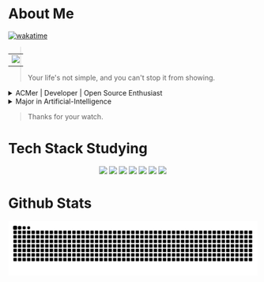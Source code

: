 # **About Me**

[![wakatime](https://wakatime.com/badge/user/10987652-cb25-413a-85f0-2cb7753f5fd2.svg)](https://wakatime.com/badge/user/10987652-cb25-413a-85f0-2cb7753f5fd2.svg)

<table align='right'>
<tr><td><img src="https://github-readme-stats.vercel.app/api?username=Games55k&show_icons=true&theme=radical" width="400"></td></tr>
</table>

> Your life's not simple, and you can't stop it from showing.

<details>
<summary>ACMer | Developer | Open Source Enthusiast</summary>
 
 + CCPC Regional Bronze Medal
 + CCPC Invitational Silver Medal

</details>

<details>

<summary> Major in Artificial-Intelligence </summary>

</details>

> Thanks for your watch.

# Tech Stack Studying

<p align="center">
  <img src="https://icon.icepanel.io/Technology/svg/Node.js.svg" width="36" />
  <img src="https://icon.icepanel.io/Technology/svg/React.svg" width="36" />
  <img src="https://icon.icepanel.io/Technology/svg/Docker.svg" width="36" />
  <img src="https://icon.icepanel.io/Technology/svg/Vue.js.svg" width="36" />
  <img src="https://icon.icepanel.io/Technology/svg/JavaScript.svg" width="36" />
  <img src="https://icon.icepanel.io/Technology/svg/Python.svg" width="36" />
  <img src="https://icon.icepanel.io/Technology/svg/C%2B%2B-%28CPlusPlus%29.svg" width="36" />
</p>

# Github Stats

<picture>
  <source media="(prefers-color-scheme: dark)" srcset="https://raw.githubusercontent.com/Games55k/Games55k/output/snake-dark.svg">
  <source media="(prefers-color-scheme: light)" srcset="https://raw.githubusercontent.com/Games55k/Games55k/output/snake.svg">
  <img alt="github contribution grid snake animation" src="https://raw.githubusercontent.com/Games55k/Games55k/output/snake.svg">
</picture>